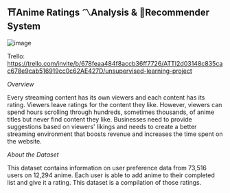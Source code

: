 ## ⛩️Anime Ratings 〽️Analysis & 🤖Recommender System

![image](https://github.com/user-attachments/assets/f8a2423b-70da-4504-9d2c-fd60d6783e0e)



Trello: https://trello.com/invite/b/678feaa484f8accb36ff7726/ATTI2d03148c835cac678e9cab516919cc0c62AE427D/unsupervised-learning-project

*Overview*

Every streaming content has its own viewers and each content has its rating. Viewers leave ratings for the content they like. However, viewers can spend hours scrolling through hundreds, sometimes thousands, of anime titles but never find content they like. Businesses need to provide suggestions based on viewers' likings and needs to create a better streaming environment that boosts revenue and increases the time spent on the website.

*About the Dataset*

This dataset contains information on user preference data from 73,516 users on 12,294 anime. Each user is able to add anime to their completed list and give it a rating. This dataset is a compilation of those ratings.

